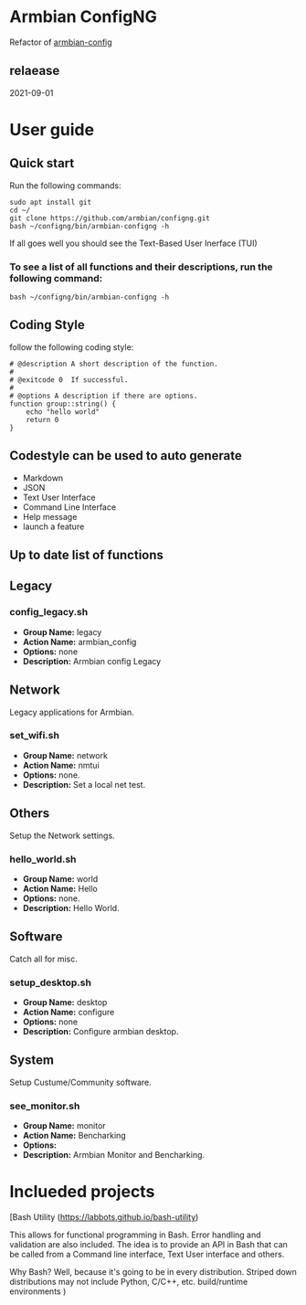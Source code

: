 # Armbian ConfigNG 
Refactor of [armbian-config](https://github.com/armbian/config)       
## relaease 
2021-09-01
# User guide
## Quick start
Run the following commands:
~~~
sudo apt install git
cd ~/
git clone https://github.com/armbian/configng.git
bash ~/configng/bin/armbian-configng -h
~~~  
If all goes well you should see the Text-Based User Inerface (TUI)

### To see a list of all functions and their descriptions, run the following command:
~~~
bash ~/configng/bin/armbian-configng -h
~~~
## Coding Style
follow the following coding style:
~~~
# @description A short description of the function.
#
# @exitcode 0  If successful.
#
# @options A description if there are options.
function group::string() {
    echo "hello world"
    return 0
}
~~~
## Codestyle can be used to auto generate
 - Markdown
 - JSON
 - Text User Interface
 - Command Line Interface
 - Help message
 - launch a feature

## Up to date list of functions 
## Legacy


### config_legacy.sh

 - **Group Name:** legacy
 - **Action Name:** armbian_config
 - **Options:** none
 - **Description:** Armbian config Legacy

## Network
Legacy applications for Armbian.

### set_wifi.sh

 - **Group Name:** network
 - **Action Name:** nmtui
 - **Options:** none.
 - **Description:** Set a local net test.

## Others
Setup the Network settings.

### hello_world.sh

 - **Group Name:** world
 - **Action Name:** Hello
 - **Options:** none.
 - **Description:** Hello World.

## Software
Catch all for misc.

### setup_desktop.sh

 - **Group Name:** desktop
 - **Action Name:** configure
 - **Options:** none
 - **Description:** Configure armbian desktop.

## System
Setup Custume/Community software.

### see_monitor.sh

 - **Group Name:** monitor
 - **Action Name:** Bencharking
 - **Options:** 
 - **Description:** Armbian Monitor and Bencharking.


# Inclueded projects
[Bash Utility (https://labbots.github.io/bash-utility) 

 This allows for functional programming in Bash. Error handling and validation are also included.
The idea is to provide an API in Bash that can be called from a Command line interface, Text User interface and others.

 Why Bash? Well, because it's going to be in every distribution. Striped down distributions
may not include Python, C/C++, etc. build/runtime environments )

